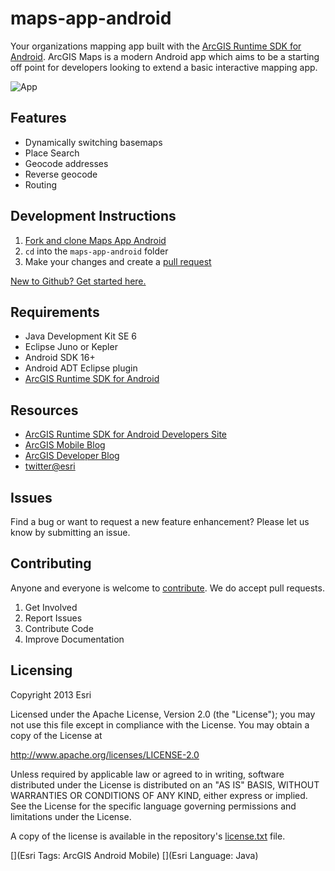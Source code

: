 maps-app-android
=======================

Your organizations mapping app built with the [ArcGIS Runtime SDK for Android](https://developers.arcgis.com/en/android/).  ArcGIS Maps is a modern Android app which aims to be a starting off point for developers looking to extend a basic interactive mapping app.

![App](https://raw.githubusercontent.com/Esri/maps-app-android/master/maps-app.png)

## Features
* Dynamically switching basemaps
* Place Search
* Geocode addresses
* Reverse geocode
* Routing

## Development Instructions
1. [Fork and clone Maps App Android](https://help.github.com/articles/fork-a-repo)
2. ```cd``` into the ```maps-app-android``` folder
3. Make your changes and create a [pull request](https://help.github.com/articles/creating-a-pull-request)

 [New to Github? Get started here.](https://github.com/)

## Requirements
* Java Development Kit SE 6
* Eclipse Juno or Kepler
* Android SDK 16+
* Android ADT Eclipse plugin
* [ArcGIS Runtime SDK for Android](https://developers.arcgis.com/android/)

## Resources
* [ArcGIS Runtime SDK for Android Developers Site](https://developers.arcgis.com/android/)
* [ArcGIS Mobile Blog](http://blogs.esri.com/esri/arcgis/category/mobile/)
* [ArcGIS Developer Blog](http://blogs.esri.com/esri/arcgis/category/developer/)
* [twitter@esri](http://twitter.com/esri)

## Issues
Find a bug or want to request a new feature enhancement?  Please let us know by submitting an issue.

## Contributing
Anyone and everyone is welcome to [contribute](https://github.com/Esri/maps-app-android/blob/master/CONTRIBUTING.md). We do accept pull requests.

1. Get Involved
2. Report Issues
3. Contribute Code
4. Improve Documentation

## Licensing
Copyright 2013 Esri

Licensed under the Apache License, Version 2.0 (the "License"); you may not use this file except in compliance with the License. You may obtain a copy of the License at

http://www.apache.org/licenses/LICENSE-2.0

Unless required by applicable law or agreed to in writing, software distributed under the License is distributed on an "AS IS" BASIS, WITHOUT WARRANTIES OR CONDITIONS OF ANY KIND, either express or implied. See the License for the specific language governing permissions and limitations under the License.

A copy of the license is available in the repository's [license.txt](https://github.com/Esri/maps-app-android/blob/master/license.txt) file.

[](Esri Tags: ArcGIS Android Mobile)
[](Esri Language: Java)​
